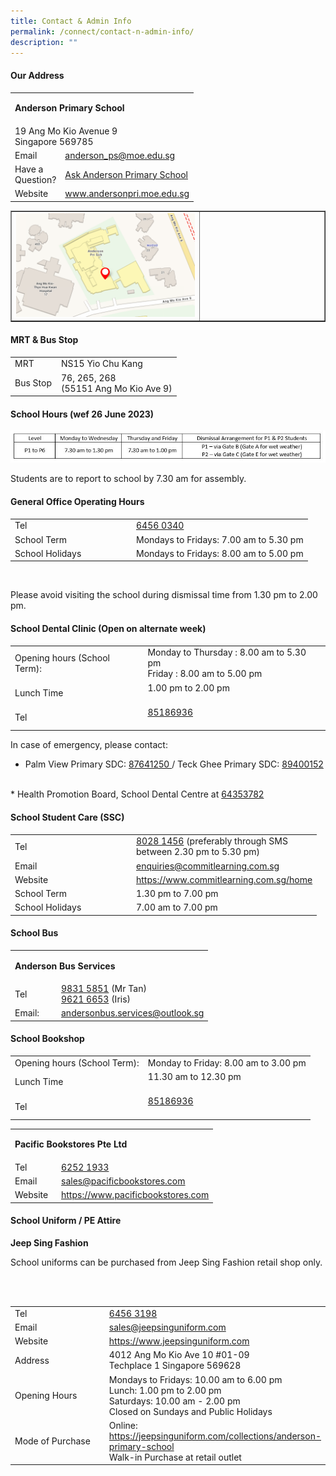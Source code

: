 ```yaml
---
title: Contact & Admin Info
permalink: /connect/contact-n-admin-info/
description: ""
---
```

<h4><strong>Our Address</strong></h4>
<table>
  <tbody>
    <tr>
      <td colspan="2"><p><strong>Anderson Primary School</strong></p></td>
    </tr>
    <tr>
      <td colspan="2">
        <div>
          19 Ang Mo Kio Avenue 9
        </div>
        <div>
          Singapore 569785
        </div>
      </td>
    </tr>
    <tr>
      <td width="60px">
        <div>
          Email
        </div>
      </td>
      <td>
        <div>
          <a href="mailto:anderson_ps@moe.edu.sg" target="">anderson_ps@moe.edu.sg</a>
        </div>
      </td>
    </tr>
    <tr>
      <td>
				  <div>
          Have a Question?
        </div>
      </td>
      <td>
        <div>
          <a href="https://ask.gov.sg/aps" target="">Ask Anderson Primary School </a>
        </div>
      </td>
    </tr>
    <tr>
      <td>
        <div>
        <div>
          Website
        </div>
      </div></td>
      <td>
        <div>
          <a href="https://andersonpri-moe-edu-sg.cwp-stg.sg/connect/www.andersonpri.moe.edu.sg" target="_blank" rel="noopener">www.andersonpri.moe.edu.sg</a>
        </div>
      </td>
    </tr>
  </tbody>
</table>
<table style="border-collapse: collapse; width: 100%;" border="1">
  <tbody>
    <tr>
      <td style="width: 60%;"><img src="/images/addy.png" alt="addy"></td>
      <td style="width: 40%;">&nbsp;</td>
    </tr>
  </tbody>
</table>
<h4><strong>MRT &amp; Bus Stop</strong></h4>
<table>
  <tbody>
    <tr>
      <td width="60px">MRT</td>
      <td>NS15 Yio Chu Kang</td>
    </tr>
    <tr>
      <td>Bus Stop</td>
      <td>
        <div>
          76, 265, 268
        </div>
        <div>
          (55151 Ang Mo Kio Ave 9)
        </div>
      </td>
    </tr>
  </tbody>
</table>
<h4><strong>School Hours (wef 26 June 2023)</strong></h4>

![](/images/school%20hours%20.JPG)

<p>Students are to report to school by 7.30 am for assembly.</p>


<h4><strong>General Office Operating Hours</strong></h4>
<div>
    </div><table>
  <tbody>
    <tr>
      <td width="180px">
        <div>
          Tel
        </div>
      </td>
      <td>
        <div>
          <a href="tel:6456%200340" target="">6456 0340</a>
        </div>
      </td>
    </tr>
        <tr>
      <td>
        <div>
          School Term
        </div>
      </td>
      <td>
        <div>
          Mondays to Fridays: 7.00 am to 5.30 pm
        </div>
        <div>
        </div>
      </td>
    </tr>
    <tr>
      <td>
        <div>
          School Holidays
        </div>
      </td>
      <td>
        <div>
          Mondays to Fridays: 8.00 am to 5.00 pm
        </div>
        <div>
        </div>
        <div>
        </div>
      </td>
    </tr>
  </tbody>
</table>
<br>
<p>Please avoid visiting the school during dismissal time from 1.30 pm to 2.00 pm. </p>

<h4><strong>School Dental Clinic (Open on alternate week)</strong></h4>
<table>
  <tbody>
    <tr>
      <td>
        <div>
          Opening hours (School Term):
        </div>
      </td>
      <td>
        <div>
          Monday to Thursday : 8.00 am to 5.30 pm
        </div>
        <div>
          Friday : 8.00 am to 5.00 pm
        </div>
        <div>
        </div>
      </td>
    </tr>
    <tr>
      <td>
        <div>
          Lunch Time
        </div>
      </td>
      <td>
        <div>
          1.00 pm to 2.00 pm
        </div><br>
				</td></tr><tr>
      <td>
        <div>
          Tel
        </div>
      </td>
      <td>
        <div>
          <a href="tel:8518%26936" target="">85186936
        </a></div><a href="tel:8518%26936" target=""><br>
        <div>
        </div>
        <div>
        </div>
      </a></td>
    </tr>
  </tbody>
</table>
<p></p>In case of emergency, please contact: 

*  Palm View Primary SDC: <a href="tel:8764%21250" target="">87641250 </a> / Teck Ghee Primary SDC: <a href="tel:8940%200152" target="">89400152</a>
<br>
* Health Promotion Board, School Dental Centre at <a href="tel:6435%23782" target="">64353782</a><p></p>

<h4><strong>School Student Care (SSC)</strong></h4>
<table>
  <tbody>
    <tr>
      <td width="180px">
        <div>
          Tel
        </div>
      </td>
      <td>
        <div>
          <a href="tel:8028%201456" target="">8028 1456</a>&nbsp;(preferably through SMS<br>
          between 2.30 pm to 5.30 pm)
        </div>
      </td>
    </tr>
    <tr>
      <td>
        <div>
          Email
        </div>
      </td>
      <td>
        <div>
          <a href="mailto:enquiries@commitlearning.com.sg" target="">enquiries@commitlearning.com.sg</a>
        </div>
      </td>
    </tr>
    <tr>
      <td>
        <div>
          Website
        </div>
      </td>
      <td>
        <div>
          <a href="https://www.commitlearning.com.sg/home" target="_blank" rel="noopener">https://www.commitlearning.com.sg/home</a>
        </div>
      </td>
    </tr>
    <tr>
      <td>
        <div>
          School Term
        </div>
      </td>
      <td>
        <div>
           1.30 pm to 7.00 pm
        </div>
      </td>
    </tr>
    <tr>
      <td>
        <div>
          School Holidays
        </div>
      </td>
      <td>
        <div>
          7.00 am to 7.00 pm
        </div>
      </td>
    </tr>
  </tbody>
</table>


<h4><strong>School Bus</strong></h4>
<table>
  <tbody>
    <tr>
      <td colspan="2"><p><strong>Anderson Bus Services</strong></p></td>
    </tr>
    <tr>
      <td width="60px">
        <div>
          Tel
        </div>
      </td>
      <td>
        <div>
          <a href="tel:9831%205851" target="">9831 5851</a>&nbsp;(Mr Tan)
        </div>
        <div>
          <a href="tel:9621%206653" target="">9621 6653</a>&nbsp;(Iris)
        </div>
      </td>
    </tr>
    <tr>
      <td>
        <div>
          Email:
        </div>
      </td>
      <td>
        <div>
          <a href="mailto:andersonbus.services@outlook.sg" target="">andersonbus.services@outlook.sg</a>
        </div>
      </td>
    </tr>
  </tbody>
</table>

<h4><strong>School Bookshop</strong></h4>
<table>
  <tbody>
    <tr>
      <td>
        <div>
          Opening hours (School Term):
        </div>
      </td>
      <td>
        <div>
          Monday to Friday: 8.00 am to 3.00 pm
        </div>
        <div>
        </div>
        <div>
        </div>
      </td>
    </tr>
    <tr>
      <td>
        <div>
          Lunch Time
        </div>
      </td>
      <td>
        <div>
          11.30 am to 12.30 pm
        </div><br>
        </td></tr><tr>
      <td>
        <div>
          Tel
        </div>
      </td>
      <td>
        <div>
          <a href="tel:8518%26936" target="">85186936
        </a></div><a href="tel:8518%26936" target=""><br>
      </a></td>
    </tr>
  </tbody>
</table>
<table>
  <tbody>
    <tr>
      <td colspan="2"><p><strong>Pacific Bookstores Pte Ltd</strong></p></td>
    </tr>
    <tr>
      <td width="60px">
        <div>
          Tel
        </div>
      </td>
      <td>
        <div>
          <a href="tel:6252%201933" target="">6252 1933</a>
        </div>
      </td>
    </tr>
    <tr>
      <td>
        <div>
          Email
        </div>
      </td>
      <td>
        <div>
          <a href="mailto:sales@pacificbookstores.com" target="">sales@pacificbookstores.com</a>
        </div>
      </td>
    </tr>
    <tr>
      <td>
        <div>
          Website
        </div>
      </td>
      <td>
        <div>
          <a href="https://www.pacificbookstores.com/" target="_blank" rel="noopener">https://www.pacificbookstores.com</a>
        </div>
      </td>
    </tr>
  </tbody>
</table>
<h4><strong>School Uniform / PE Attire</strong></h4>
<p><strong>Jeep Sing Fashion</strong></p>
<p></p>School uniforms can be purchased from Jeep Sing Fashion retail shop only.<p></p>
<br>
<br>
<table>
  <tbody>
    <tr>
      <td width="150px">
        <div>
          Tel
        </div>
      </td>
      <td>
        <div>
          <a href="tel:6456%203198" target="">6456 3198</a>
        </div>
      </td>
    </tr>
    <tr>
      <td>
        <div>
          Email
        </div>
      </td>
      <td>
        <div>
          <a href="mailto:sales@jeepsinguniform.com" target="">sales@jeepsinguniform.com</a>
        </div>
      </td>
    </tr>
    <tr>
      <td>
        <div>
          Website
        </div>
      </td>
      <td>
        <div>
          <a href="https://www.jeepsinguniform.com/" target="blank">https://www.jeepsinguniform.com</a>
        </div>
      </td>
    </tr>
    <tr>
      <td>
        <div>
          Address
        </div>
      </td>
      <td>
        <div>
          4012 Ang Mo Kio Ave 10 #01-09
        </div>
        <div>
          Techplace 1 Singapore 569628
        </div>
      </td>
    </tr>
    <tr>
      <td>
        <div>
          Opening Hours
        </div>
      </td>
      <td>
        <div>
          Mondays to Fridays: 10.00 am to 6.00 pm
        </div>
				Lunch: 1.00 pm to 2.00 pm
        <div>
        </div>
        <div>
        </div>
        <div>
          Saturdays: 10.00 am - 2.00 pm
        </div>
        <div>
        </div>
        <div>
          Closed on Sundays and Public Holidays
        </div>
      </td>
    </tr>
    <tr>
      <td>Mode of Purchase</td>
      <td>
        <div>
          Online: 
					          <a href="https://jeepsinguniform.com/collections/anderson-primary-school" target="blank">https://jeepsinguniform.com/collections/anderson-primary-school</a>
					<br>
Walk-in Purchase at retail outlet
<br>
      </div></td>
    </tr>
  </tbody>
</table>
